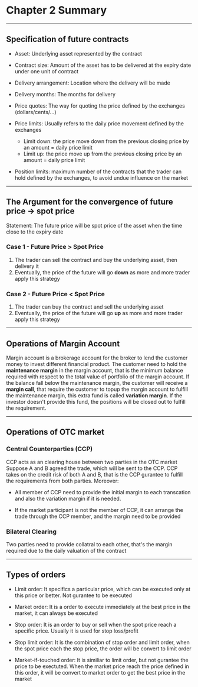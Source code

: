 # Chapter 2 Summary
----
## Specification of future contracts
* Asset: Underlying asset represented by the contract
  
* Contract size: Amount of the asset has to be delivered at the expiry date under one unit of contract
  
* Delivery arrangement: Location where the delivery will be made

* Delivery months: The months for delivery

* Price quotes: The way for quoting the price defined by the exchanges (dollars/cents/...)

* Price limits: Usually refers to the daily price movement defined by the exchanges
  * Limit down: the price move down from the previous closing price by an amount = daily price limit
  * Limit up: the price move up from the previous closing price by an amount = daily price limit

* Position limits: maximum number of the contracts that the trader can hold defined by the exchanges, to avoid undue influence on the market
----
## The Argument for the convergence of future price -> spot price

Statement: The future price will be spot price of the asset when the time close to the expiry date

### Case 1 - Future Price > Spot Price
1. The trader can sell the contract and buy the underlying asset, then delivery it
2. Eventually, the price of the future will go **down** as more and more trader apply this strategy
   
### Case 2 - Future Price < Spot Price
1. The trader can buy the contract and sell the underlying asset
2. Eventually, the price of the future will go **up** as more and more trader apply this strategy
   
----
## Operations of Margin Account
Margin account is a brokerage account for the broker to lend the customer money to invest different financial product. The customer need to hold the **maintenance margin** in the margin account, that is the minimum balance required with respect to the total value of portfolio of the margin account. If the balance fall below the maintenance margin, the customer will receive a **margin call**, that require the customer to topup the margin account to fulfill the maintenance margin, this extra fund is called **variation margin**. If the investor doesn't provide this fund, the positions will be closed out to fulfill the requirement.

----
## Operations of OTC market
### Central Counterparties (CCP)
CCP acts as an clearing house between two parties in the OTC market
Suppose A and B agreed the trade, which will be sent to the CCP.
CCP takes on the credit risk of both A and B, that is the CCP gurantee to fulfill the requirements from both parties. Moreover:

* All member of CCP need to provide the initial margin to each transcation and also the variation margin if it is needed.

* If the market participant is not the member of CCP, it can arrange the trade through the CCP member, and the margin need to be provided
  
### Bilateral Clearing
Two parties need to provide collatral to each other, that's the margin required due to the daily valuation of the contract

----
## Types of orders
* Limit order: It specifics a particular price, which can be executed only at this price or better. Not gurantee to be executed

* Market order: It is a order to execute immediately at the best price in the market, it can always be executed

* Stop order: It is an order to buy or sell when the spot price reach a specific price. Usually it is used for stop loss/profit

* Stop limit order: It is the combination of stop order and limit order, when the spot price each the stop price, the order will be convert to limit order

* Market-if-touched order: It is similiar to limit order, but not gurantee the price to be exectuted. When the market price reach the price defined in this order, it will be convert to market order to get the best price in the market